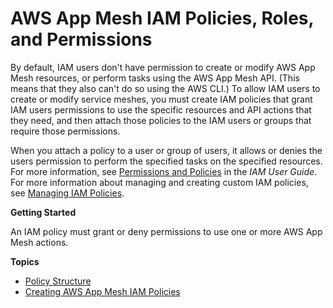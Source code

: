 # AWS App Mesh IAM Policies, Roles, and Permissions<a name="IAM_policies"></a>

By default, IAM users don't have permission to create or modify AWS App Mesh resources, or perform tasks using the AWS App Mesh API\. \(This means that they also can't do so using the AWS CLI\.\) To allow IAM users to create or modify service meshes, you must create IAM policies that grant IAM users permissions to use the specific resources and API actions that they need, and then attach those policies to the IAM users or groups that require those permissions\.

When you attach a policy to a user or group of users, it allows or denies the users permission to perform the specified tasks on the specified resources\. For more information, see [Permissions and Policies](https://docs.aws.amazon.com/IAM/latest/UserGuide/PermissionsAndPolicies.html) in the *IAM User Guide*\. For more information about managing and creating custom IAM policies, see [Managing IAM Policies](https://docs.aws.amazon.com/IAM/latest/UserGuide/ManagingPolicies.html)\.

**Getting Started**

An IAM policy must grant or deny permissions to use one or more AWS App Mesh actions\.

**Topics**
+ [Policy Structure](iam-policy-structure.md)
+ [Creating AWS App Mesh IAM Policies](MESH_IAM_user_policies.md)